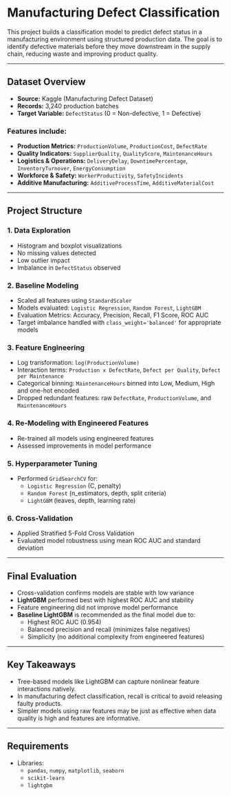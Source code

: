 # Manufacturing Defect Classification

This project builds a classification model to predict defect status in a manufacturing environment using structured production data. The goal is to identify defective materials before they move downstream in the supply chain, reducing waste and improving product quality.

---

## Dataset Overview

- **Source:** Kaggle (Manufacturing Defect Dataset)
- **Records:** 3,240 production batches
- **Target Variable:** `DefectStatus` (0 = Non-defective, 1 = Defective)

### Features include:

- **Production Metrics:** `ProductionVolume`, `ProductionCost`, `DefectRate`
- **Quality Indicators:** `SupplierQuality`, `QualityScore`, `MaintenanceHours`
- **Logistics & Operations:** `DeliveryDelay`, `DowntimePercentage`, `InventoryTurnover`, `EnergyConsumption`
- **Workforce & Safety:** `WorkerProductivity`, `SafetyIncidents`
- **Additive Manufacturing:** `AdditiveProcessTime`, `AdditiveMaterialCost`

---

## Project Structure

### 1. Data Exploration
- Histogram and boxplot visualizations
- No missing values detected
- Low outlier impact
- Imbalance in `DefectStatus` observed

### 2. Baseline Modeling
- Scaled all features using `StandardScaler`
- Models evaluated: `Logistic Regression`, `Random Forest`, `LightGBM`
- Evaluation Metrics: Accuracy, Precision, Recall, F1 Score, ROC AUC
- Target imbalance handled with `class_weight='balanced'` for appropriate models

### 3. Feature Engineering
- Log transformation: `log(ProductionVolume)`
- Interaction terms: `Production x DefectRate`, `Defect per Quality`, `Defect per Maintenance`
- Categorical binning: `MaintenanceHours` binned into Low, Medium, High and one-hot encoded
- Dropped redundant features: raw `DefectRate`, `ProductionVolume`, and `MaintenanceHours`

### 4. Re-Modeling with Engineered Features
- Re-trained all models using engineered features
- Assessed improvements in model performance

### 5. Hyperparameter Tuning
- Performed `GridSearchCV` for:
  - `Logistic Regression` (C, penalty)
  - `Random Forest` (n_estimators, depth, split criteria)
  - `LightGBM` (leaves, depth, learning rate)

### 6. Cross-Validation
- Applied Stratified 5-Fold Cross Validation
- Evaluated model robustness using mean ROC AUC and standard deviation

---

## Final Evaluation

- Cross-validation confirms models are stable with low variance
- **LightGBM** performed best with highest ROC AUC and stability
- Feature engineering did not improve model performance
- **Baseline LightGBM** is recommended as the final model due to:
  - Highest ROC AUC (0.954)
  - Balanced precision and recall (minimizes false negatives)
  - Simplicity (no additional complexity from engineered features)

---

## Key Takeaways

- Tree-based models like LightGBM can capture nonlinear feature interactions natively.
- In manufacturing defect classification, recall is critical to avoid releasing faulty products.
- Simpler models using raw features may be just as effective when data quality is high and features are informative.

---

## Requirements

- Libraries:
  - `pandas`, `numpy`, `matplotlib`, `seaborn`
  - `scikit-learn`
  - `lightgbm`
